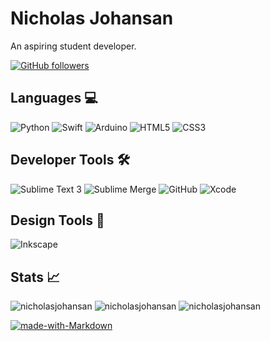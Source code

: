# Nicholas Johansan
An aspiring student developer.

[![GitHub followers](https://img.shields.io/github/followers/nicholasjohansan?style=flat-square&label=Follow)](https://github.com/NicholasJohansan/)

## Languages 💻
![Python](https://img.shields.io/badge/-Python-3775A9?logo=Python&logoColor=FFD848&style=for-the-badge)
![Swift](https://img.shields.io/badge/swift-%23FA7343.svg?&style=for-the-badge&logo=swift&logoColor=white)
![Arduino](https://img.shields.io/badge/-Arduino-00979D?logo=Arduino&logoColor=white&style=for-the-badge)
![HTML5](https://img.shields.io/badge/html5%20-%23E34F26.svg?&style=for-the-badge&logo=html5&logoColor=white)
![CSS3](https://img.shields.io/badge/css3%20-%231572B6.svg?&style=for-the-badge&logo=css3&logoColor=white)

## Developer Tools 🛠
![Sublime Text 3](https://img.shields.io/badge/Sublime%20Text-3-blue?logo=Sublime%20Text&logoColor=FF9800&labelColor=434343&color=FF9800&style=for-the-badge)
![Sublime Merge](https://img.shields.io/badge/Sublime-Merge-0BC4C6?labelColor=434343&style=for-the-badge)
![GitHub](https://img.shields.io/badge/-GitHub-000000?style=for-the-badge&logo=github&logoColor=white)
![Xcode](https://img.shields.io/badge/-Xcode-45B5F8?style=for-the-badge&logo=xcode&logoColor=white)

## Design Tools 🎨
![Inkscape](https://img.shields.io/badge/-Inkscape-010209?logo=Inkscape&logoColor=white&style=for-the-badge)

## Stats 📈
<img src="https://github-readme-stats.vercel.app/api?username=NicholasJohansan&custom_title=Github%20Stats&count_private=true&show_icons=true&hide_border=true&theme=great-gatsby&include_all_commits=true&icon_color=ffffff" alt="nicholasjohansan" />
<img src="https://github-readme-streak-stats.herokuapp.com/?user=nicholasjohansan&theme=great-gatsby&hide_border=true" alt="nicholasjohansan" />
<img src="https://github-readme-stats.vercel.app/api/top-langs/?username=NicholasJohansan&theme=great-gatsby&layout=compact&hide_border=true" alt="nicholasjohansan" />

[![made-with-Markdown](https://img.shields.io/badge/Made%20with-Markdown-1f425f.svg)](http://commonmark.org)

<!--
**NicholasJohansan/NicholasJohansan** is a ✨ _special_ ✨ repository because its `README.md` (this file) appears on your GitHub profile.

Here are some ideas to get you started:

- 🔭 I’m currently working on ...
- 🌱 I’m currently learning ...
- 👯 I’m looking to collaborate on ...
- 🤔 I’m looking for help with ...
- 💬 Ask me about ...
- 📫 How to reach me: ...
- 😄 Pronouns: ...
- ⚡ Fun fact: ...
-->
